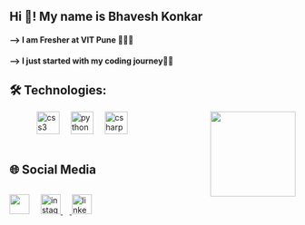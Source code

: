 <h2 align="left">Hi 👋! My name is Bhavesh Konkar </h2>
<h4>--> I am Fresher at VIT Pune 👨🏻‍🎓</h4>
<h4>--> I just started with my coding journey👨‍💻 </h4>

###



###


  

###
<h2>🛠️ Technologies:</h2>
<div align="left">
<img width="12" />
<img width="12" />
  <img align="right" height="150" width:100% src="https://media1.tenor.com/m/1mwdqr51emcAAAAC/test-typing.gif"  />
  <img width="12" />
  <img src="https://cdn.jsdelivr.net/gh/devicons/devicon/icons/css3/css3-original.svg" height="40" alt="css3 logo"  />
  <img width="12" />
  <img src="https://cdn.jsdelivr.net/gh/devicons/devicon/icons/python/python-original.svg" height="40" alt="python logo"  />
  <img width="12" />
  <img src="https://cdn.jsdelivr.net/gh/devicons/devicon/icons/csharp/csharp-original.svg" height="40" alt="csharp logo"  />
</div>
  <img width="12" />
  <img width="12" />
<p></p>
<h2>🌐 Social Media</h2>
<img width="12" />
<p></p>
<div align="left">
  <a href ="https://www.youtube.com/"><img src="https://www.svgrepo.com/show/13671/youtube.svg" height="35" alt=""  /></a> 
  <img width="12" />
   <a href ="https://www.instagram.com/"><img src="https://www.svgrepo.com/show/13639/instagram.svg" height="35" alt="instagram logo"  />
   <img width="12" />
   <a href ="https://www.linkedin.com/"><img src="https://www.svgrepo.com/show/75820/linkedin.svg" height="35" alt="linkedin logo"  />
</div>

###

<br clear="both">


###
